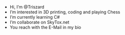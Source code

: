 -  Hi, I’m @Triszard
-  I’m interested in 3D printing, coding and playing Chess
-  I’m currently learning C#
-  I’m collaborate on SkyTox.net
-  You reach with the E-Mail in my bio

<!---
Triszard/Triszard is a ✨ special ✨ repository because its `README.md` (this file) appears on your GitHub profile.
You can click the Preview link to take a look at your changes.
--->
